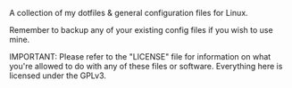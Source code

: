 A collection of my dotfiles & general configuration files for Linux.

Remember to backup any of your existing config files if you wish to use mine.

IMPORTANT: Please refer to the "LICENSE" file for information on what you're allowed to do with any of these files or software. Everything here is licensed under the GPLv3.
